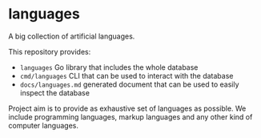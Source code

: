 # languages

A big collection of artificial languages.

This repository provides:
* `languages` Go library that includes the whole database
* `cmd/languages` CLI that can be used to interact with the database
* `docs/languages.md` generated document that can be used to easily inspect the database

Project aim is to provide as exhaustive set of languages as possible.
We include programming languages, markup languages and any other kind of computer languages.
